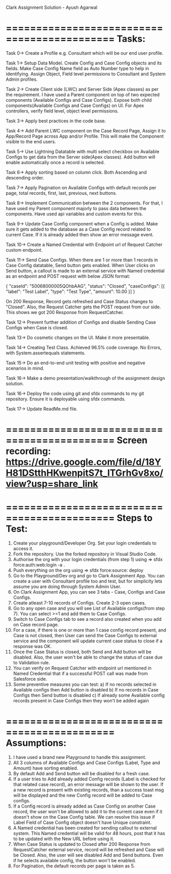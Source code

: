 Clark Assignment Solution - Ayush Agarwal

============================================
Tasks:
============================================

Task 0-> Create a Profile e.g. Consultant which will be our end user profile.

Task 1-> Setup Data Model. Create Config and Case Config objects and its fields. Make Case Config Name field as Auto Number type to help in identifying. Assign Object, Field level permissions to Consultant and System Admin profiles. 

Task 2-> Create Client side (LWC) and Server Side (Apex classes) as per the requirement. I have used a Parent component on top of two expected components (Available Configs and Case Configs). Expose both child components(Available Configs and Case Configs) on UI. For Apex controllers, verify field level, object level permissions.

Task 3-> Apply best practices in the code base.

Task 4-> Add Parent LWC component on the Case Record Page, Assign it to App/Record Page across App and/or Profile. This will make the Component visible to the end users.

Task 5-> Use Lightning Datatable with multi select checkbox on Available Configs to get data from the Server side(Apex classes). Add button will enable automatically once a record is selected.

Task 6-> Apply sorting based on column click. Both Ascending and descending order.

Task 7-> Apply Pagination on Available Configs with default records per page, total records, first, last, previous, next buttons.

Task 8-> Implement Communication between the 2 components. For that, I have used my Parent component majorly to pass data between the components. Have used api variables and custom events for this.

Task 9-> Update Case Config component when a Config is added. Make sure it gets added to the database as a Case Config record related to current Case. If it is already added then show an error message event.

Task 10-> Create a Named Credential with Endpoint url of Request Catcher custom endpoint.

Task 11-> Send Case Configs. When there are 1 or more than 1 records in Case Config datatable, Send button gets enabled. When User clicks on Send button, a callout is made to an external service with Named credential as an endpoint and POST request with below JSON format:

{
"caseId": "50068000005QOhbAAG",
"status": "Closed",
"caseConfigs": [{
"label": "Test Label",
"type": "Test Type",
"amount": 10.00 }]
}

On 200 Response, Record gets refreshed and Case Status changes to "Closed". Also, the Request Catcher gets the POST request from our side. This shows we got 200 Response from RequestCatcher.

Task 12-> Prevent further addition of Configs and disable Sending Case Configs when Case is closed.  

Task 13-> Do cosmetic changes on the UI. Make it more presentable.

Task 14-> Creating Test Class. Achieved 96.5% code coverage. No Errors, with System.assertequals statements. 

Task 15-> Do an end-to-end unit testing with positive and negative scenarios in mind.

Task 16-> Make a demo presentation/walkthrough of the assignment design solution.

Task 16-> Deploy the code using git and sfdx commands to my git repository. Ensure it is deployable using sfdx commands.

Task 17-> Update ReadMe.md file.

============================================
Screen recording: https://drive.google.com/file/d/18YH81DStthHKwenpitS7t_ITGrhGv8xo/view?usp=share_link
============================================

============================================
Steps to Test:
============================================

1. Create your playground/Developer Org. Set your login credentials to access it.
2. Fork the repository. Use the forked repository in Visual Studio Code.
3. Authorise the org with your login credentials (from step 1) using => sfdx force:auth:web:login -a <alias>.
4. Push everything on the org using => sfdx force:source: deploy
5. Go to the Playground/Dev org and go to Clark Assignment App. You can create a user with Consultant profile too and test, but for simplicity lets assume you are doing through System Admin User.
6. On Clark Assignment App, you can see 3 tabs - Case, Configs and Case Configs.
7. Create atleast 7-10 records of Configs. Create 2-3 open cases.
8. Go to any open case and you will see List of Available configs(from step 7). You can select >=1 and add them to Case Configs.
9. Switch to Case Configs tab to see a record also created when you add on Case record page. 
10. For a case, if there is one or more than 1 case config record present, and Case is not closed, then User can send the Case Configs to external service and the component will update current case status to close if a response was OK.
11. Once the Case Status is closed, both Send and Add button will be disabled. Also, the user won't be able to change the status of case due to Validation rule.
12. You can verify on Request Catcher with endpoint url mentioned in Named Credential that if a successful POST call was made from Salesforce side.
13. Some preventive measures you can test:
a) If no records selected in Available configs then Add button is disabled
b) If no records in Case Configs then Send button is disabled
c) If already some Available config records present in Case Configs then they won't be added again


============================================
Assumptions:
============================================
1. I have used a brand new Playground to handle this assignment. 
2. All 3 columns of Available Configs and Case Configs (Label, Type and Amount) have sorting enabled.
3. By default Add and Send button will be disabled for a fresh case.
4. If a user tries to Add already added Config records (Label is checked for that related case record), an error message will be shown to the user. If a new record is present with existing records, than a success toast msg will be displayed and the new Config record will be added to Case configs.
5. If a Config record is already added as Case Config on another Case record, the user won't be allowed to add it to the current case even if it doesn't show on the Case Config table. We can resolve this issue if Label Field of Case Config object doesn't have Unique constraint.
6. A Named credential has been created for sending callout to external system. This Named credential will be valid for 48 hours, post that it has to be updated with the New URL before using it.
7. When Case Status is updated to Closed after 200 Response from RequestCatcher external service, record will be refreshed and Case will be Closed. Also, the user will see disabled Add and Send buttons. Even if he selects available config, the button won't be enabled.
8. For Pagination, the default records per page is taken as 5.